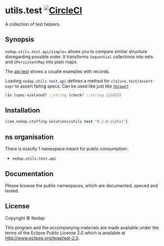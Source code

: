 # utils.test [![CircleCI](https://circleci.com/gh/nedap/utils.test.svg?style=svg&circle-token=40d5b1ddb5290559200d8569aeeba8ef70ef1883)](https://circleci.com/gh/nedap/utils.test)

A collection of test helpers.

## Synopsis

`nedap.utils.test.api/simple=` allows you to compare similar structure disregarding possible order.
It transforms `Sequential` collections into sets and `IPersistentMap` into plain maps.

The [api test](test/unit/nedap/utils/test/api.cljc) shows a couple examples with records.

Loading `nedap.utils.test.api` defines a method for `clojure.test/assert-expr` to assert failing specs.
Can be used like just like [`thrown?`](https://clojuredocs.org/clojure.test/is#example-542692d7c026201cdc327116)
```clojure
(is (spec-violated? ::string (check! ::string 1234)))
```

## Installation

```clojure
[com.nedap.staffing-solutions/utils.test "0.1.0-alpha1"]
```

## ns organisation

There is exactly 1 namespace meant for public consumption:
 - `nedap.utils.test.api`

## Documentation

Please browse the public namespaces, which are documented, speced and tested.

## License

Copyright © Nedap

This program and the accompanying materials are made available under the terms of the Eclipse Public License 2.0 which is available at http://www.eclipse.org/legal/epl-2.0.
